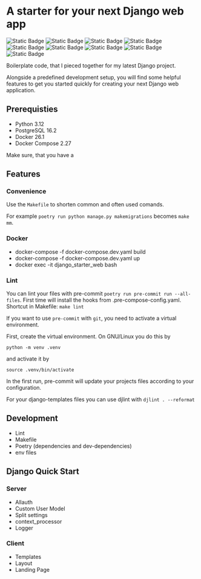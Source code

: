 # A starter for your next Django web app


![Static Badge](https://img.shields.io/badge/Django-%23092E20?style=for-the-badge&logo=django&logoColor=white)
![Static Badge](https://img.shields.io/badge/Poetry-%2360A5FA?style=for-the-badge&logo=poetry&logoColor=white)
![Static Badge](https://img.shields.io/badge/Docker-%232496ED?style=for-the-badge&logo=docker&logoColor=white)
![Static Badge](https://img.shields.io/badge/PostgreSQL-%234169E1?style=for-the-badge&logo=postgresql&logoColor=white)
![Static Badge](https://img.shields.io/badge/Celery-%2337814A?style=for-the-badge&logo=celery&logoColor=white)
![Static Badge](https://img.shields.io/badge/Redis-%23DC382D?style=for-the-badge&logo=redis&logoColor=white)
![Static Badge](https://img.shields.io/badge/Tailwind%20CSS-%2306B6D4?style=for-the-badge&logo=tailwindcss&logoColor=white)
![Static Badge](https://img.shields.io/badge/Htmx-%233366CC?style=for-the-badge&logo=htmx&logoColor=white)
![Static Badge](https://img.shields.io/badge/Material%20Design%20Icons-%232196F3?style=for-the-badge&logo=materialdesignicons&logoColor=white)


Boilerplate code, that I pieced together for my latest Django project.

Alongside a predefined development setup, you will find some helpful features to  get you started quickly for creating your next Django web application.

## Prerequisties

- Python 3.12
- PostgreSQL 16.2
- Docker 26.1
- Docker Compose 2.27

Make sure, that you have a

## Features

### Convenience

Use the `Makefile` to shorten common and often used comands.

For example `poetry run python manage.py makemigrations` becomes `make mm`.

### Docker

- docker-compose -f docker-compose.dev.yaml build
- docker-compose -f docker-compose.dev.yaml up
- docker exec -it django_starter_web bash

### Lint
You can lint your files with pre-commit `poetry run pre-commit run --all-files`.
First time will install the hooks from .pre-compose-config.yaml.
Shortcut in Makefile: `make lint`

If you want to use `pre-commit` with `git`, you need to activate a virtual environment.

First, create the virtual environment. On GNU/Linux you do this by

`python -m venv .venv`

and activate it by

`source .venv/bin/activate`

In the first run, pre-commit will update your projects files according to your configuration.

For your django-templates files you can use djlint with `djlint . --reformat`

## Development
- Lint
- Makefile
- Poetry (dependencies and dev-dependencies)
- env files




## Django Quick Start
### Server
- Allauth
- Custom User Model
- Split settings
- context_processor
- Logger

### Client
- Templates
- Layout
- Landing Page
